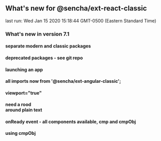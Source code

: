 ## What's new for @sencha/ext-react-classic

last run: Wed Jan 15 2020 15:18:44 GMT-0500 (Eastern Standard Time)

### What's new in version 7.1

#### separate modern and classic packages
#### deprecated packages - see git repo
#### launching an app
####
#### all imports now from '@sencha/ext-angular-classic';
#### viewport="true"
####
#### need a rood <div> around plain text
#### onReady event - all components available, cmp and cmpObj
#### using cmpObj